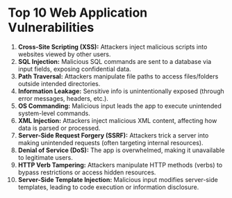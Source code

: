 # Top 10 Web Application Vulnerabilities

1. **Cross-Site Scripting (XSS):** Attackers inject malicious scripts into websites viewed by other users.
2. **SQL Injection:** Malicious SQL commands are sent to a database via input fields, exposing confidential data.
3. **Path Traversal:** Attackers manipulate file paths to access files/folders outside intended directories.
4. **Information Leakage:** Sensitive info is unintentionally exposed (through error messages, headers, etc.).
5. **OS Commanding:** Malicious input leads the app to execute unintended system-level commands.
6. **XML Injection:** Attackers inject malicious XML content, affecting how data is parsed or processed.
7. **Server-Side Request Forgery (SSRF):** Attackers trick a server into making unintended requests (often targeting internal resources).
8. **Denial of Service (DoS):** The app is overwhelmed, making it unavailable to legitimate users.
9. **HTTP Verb Tampering:** Attackers manipulate HTTP methods (verbs) to bypass restrictions or access hidden resources.
10. **Server-Side Template Injection:** Malicious input modifies server-side templates, leading to code execution or information disclosure.

